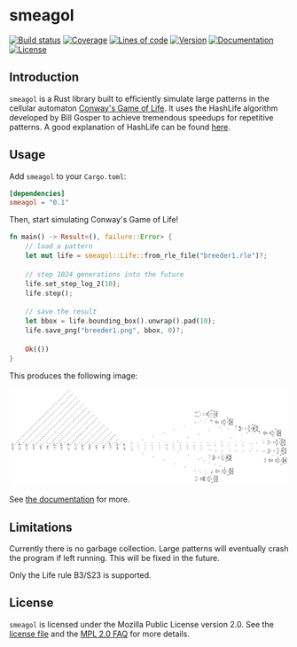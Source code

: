 # smeagol

[![Build status](https://img.shields.io/travis/com/billyrieger/smeagol.svg)](https://travis-ci.com/billyrieger/smeagol)
[![Coverage](https://img.shields.io/codecov/c/github/billyrieger/smeagol.svg)](https://codecov.io/gh/billyrieger/smeagol/branch/master)
[![Lines of code](https://tokei.rs/b1/github/billyrieger/smeagol)](https://github.com/Aaronepower/tokei)
[![Version](https://img.shields.io/crates/v/smeagol.svg)](https://crates.io/crates/smeagol)
[![Documentation](https://docs.rs/smeagol/badge.svg)](https://docs.rs/smeagol/)
[![License](https://img.shields.io/crates/l/smeagol.svg)](https://github.com/billyrieger/smeagol/blob/master/LICENSE)

## Introduction

`smeagol` is a Rust library built to efficiently simulate large patterns in the cellular automaton
[Conway's Game of Life](http://www.conwaylife.com/wiki/Conway%27s_Game_of_Life). It uses the
HashLife algorithm developed by Bill Gosper to achieve tremendous speedups for repetitive patterns.
A good explanation of HashLife can be found
[here](http://www.drdobbs.com/jvm/an-algorithm-for-compressing-space-and-t/184406478).

## Usage

Add `smeagol` to your `Cargo.toml`:

```toml
[dependencies]
smeagol = "0.1"
```

Then, start simulating Conway's Game of Life!

```rust
fn main() -> Result<(), failure::Error> {
    // load a pattern
    let mut life = smeagol::Life::from_rle_file("breeder1.rle")?;

    // step 1024 generations into the future
    life.set_step_log_2(10);
    life.step();

    // save the result
    let bbox = life.bounding_box().unwrap().pad(10);
    life.save_png("breeder1.png", bbox, 0)?;

    Ok(())
}
```

This produces the following image:

![Breeder](./breeder1.png)

See [the documentation](https://docs.rs/smeagol/) for more.

## Limitations

Currently there is no garbage collection. Large patterns will eventually crash the program if left
running. This will be fixed in the future.

Only the Life rule B3/S23 is supported.

## License

`smeagol` is licensed under the Mozilla Public License version 2.0. See the [license
file](https://github.com/billyrieger/smeagol/blob/master/LICENSE) and the [MPL 2.0
FAQ](https://www.mozilla.org/en-US/MPL/2.0/FAQ/) for more details.
